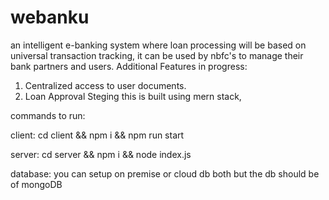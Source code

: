 # webanku
an intelligent e-banking system where loan processing will be based on universal transaction tracking, it can be used by nbfc's to manage their bank partners and users.
Additional Features in progress:
1. Centralized access to user documents.
2. Loan Approval Steging
this is built using mern stack,

commands to run:

client: cd client && npm i && npm run start

server: cd server && npm i && node index.js

database: you can setup on premise or cloud db both but the db should be of mongoDB

